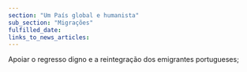 ```yaml
---
section: "Um País global e humanista"
sub_section: "Migrações"
fulfilled_date:
links_to_news_articles:
---
```


Apoiar o regresso digno e a reintegração dos emigrantes portugueses;